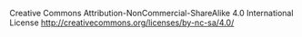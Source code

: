 Creative Commons Attribution-NonCommercial-ShareAlike 4.0 International License http://creativecommons.org/licenses/by-nc-sa/4.0/
